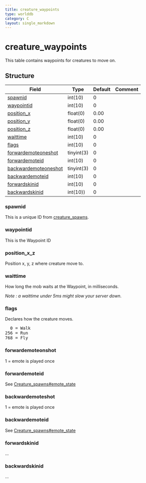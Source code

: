 ```yaml
---
title: creature_waypoints
type: worlddb
category: C
layout: single_markdown
---
```


# creature_waypoints
This table contains waypoints for creatures to move on.

## Structure

Field                                                                                                      | Type       | Default | Comment
---------------------------------------------------------------------------------------------------------- | ---------- | ------- | -------
[spawnid](#spawnid)                           | int(10)    | 0       |        
[waypointid](#waypointid)                     | int(10)    | 0       |        
[position_x](#position_x_z)                   | float(0)   | 0.00    |        
[position_y](#position_x_z)                   | float(0)   | 0.00    |        
[position_z](#position_x_z)                   | float(0)   | 0.00    |        
[waittime](#waittime)                         | int(10)    | 0       |        
[flags](#flags)                               | int(10)    | 0       |        
[forwardemoteoneshot](#forwardemoteoneshot)   | tinyint(3) | 0       |        
[forwardemoteid](#forwardemoteid)             | int(10)    | 0       |        
[backwardemoteoneshot](#backwardemoteoneshot) | tinyint(3) | 0       |        
[backwardemoteid](#backwardemoteid)           | int(10)    | 0       |        
[forwardskinid](#forwardskinid)               | int(10)    | 0       |        
[backwardskinid](#backwardskinid)             | int(10))   | 0       |        

### spawnid

This is a unique ID from [creature_spawns](/Wiki/database/world/creature_spawns/ "Creature spawns").

### waypointid

This is the Waypoint ID

### position_x_z

Position x, y, z where creature move to.

### waittime

How long the mob waits at the Waypoint, in milliseconds.

_Note : a waittime under 5ms might slow your server down._

### flags

Declares how the creature moves.

<pre>
  0 = Walk
256 = Run
768 = Fly
</pre>

### forwardemoteonshot

1 = emote is played once

### forwardemoteid

See [Creature_spawns#emote_state](/Wiki/database/world/creature_spawns/#emote_state "Creature spawns")

### backwardemoteshot

1 = emote is played once

### backwardemoteid

See [Creature_spawns#emote_state](/Wiki/database/world/creature_spawns/#emote_state "Creature spawns")

### forwardskinid

...

### backwardskinid

...